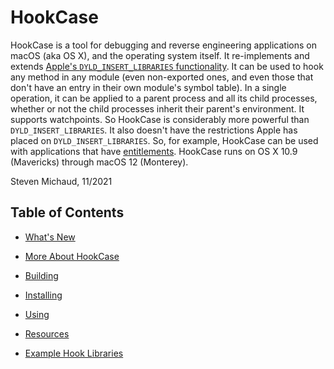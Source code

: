 # HookCase

HookCase is a tool for debugging and reverse engineering applications
on macOS (aka OS X), and the operating system itself. It re-implements
and extends
[Apple's `DYLD_INSERT_LIBRARIES` functionality](https://books.google.com/books?id=K8vUkpOXhN4C&pg=PA73&lpg=PA73&dq="dyld+interposing"+Singh.).
It can be used to hook any method in any module (even non-exported
ones, and even those that don't have an entry in their own module's
symbol table). In a single operation, it can be applied to a parent
process and all its child processes, whether or not the child
processes inherit their parent's environment. It supports
watchpoints. So HookCase is considerably more powerful than
`DYLD_INSERT_LIBRARIES`. It also doesn't have the restrictions Apple
has placed on `DYLD_INSERT_LIBRARIES`. So, for example, HookCase can
be used with applications that have
[entitlements](https://developer.apple.com/library/content/documentation/Miscellaneous/Reference/EntitlementKeyReference/Chapters/AboutEntitlements.html).
HookCase runs on OS X 10.9 (Mavericks) through macOS 12 (Monterey).

Steven Michaud, 11/2021

## Table of Contents

* [What's New](0-whats-new.md)

* [More About HookCase](1-more-about.md)

* [Building](2-building.md)

* [Installing](3-installing.md)

* [Using](4-using.md)

* [Resources](5-resources.md)

* [Example Hook Libraries](6-examples.md)
